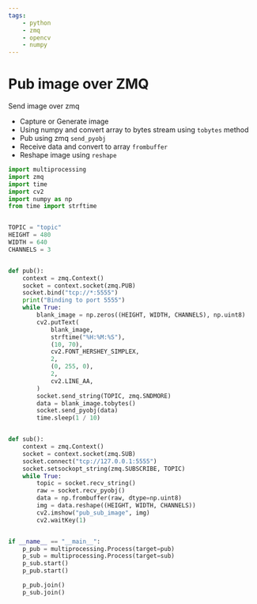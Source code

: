```yaml
---
tags:
    - python
    - zmq
    - opencv
    - numpy
---
```


# Pub image over ZMQ
Send image over zmq

- Capture or Generate image
- Using numpy and convert array to bytes stream using `tobytes` method
- Pub using zmq `send_pyobj`
- Receive data and convert to array `frombuffer`
- Reshape image using `reshape`


```python
import multiprocessing
import zmq
import time
import cv2
import numpy as np
from time import strftime


TOPIC = "topic"
HEIGHT = 480
WIDTH = 640
CHANNELS = 3


def pub():
    context = zmq.Context()
    socket = context.socket(zmq.PUB)
    socket.bind("tcp://*:5555")
    print("Binding to port 5555")
    while True:
        blank_image = np.zeros((HEIGHT, WIDTH, CHANNELS), np.uint8)
        cv2.putText(
            blank_image,
            strftime("%H:%M:%S"),
            (10, 70),
            cv2.FONT_HERSHEY_SIMPLEX,
            2,
            (0, 255, 0),
            2,
            cv2.LINE_AA,
        )
        socket.send_string(TOPIC, zmq.SNDMORE)
        data = blank_image.tobytes()
        socket.send_pyobj(data)
        time.sleep(1 / 10)


def sub():
    context = zmq.Context()
    socket = context.socket(zmq.SUB)
    socket.connect("tcp://127.0.0.1:5555")
    socket.setsockopt_string(zmq.SUBSCRIBE, TOPIC)
    while True:
        topic = socket.recv_string()
        raw = socket.recv_pyobj()
        data = np.frombuffer(raw, dtype=np.uint8)
        img = data.reshape((HEIGHT, WIDTH, CHANNELS))
        cv2.imshow("pub_sub_image", img)
        cv2.waitKey(1)


if __name__ == "__main__":
    p_pub = multiprocessing.Process(target=pub)
    p_sub = multiprocessing.Process(target=sub)
    p_sub.start()
    p_pub.start()

    p_pub.join()
    p_sub.join()

```

